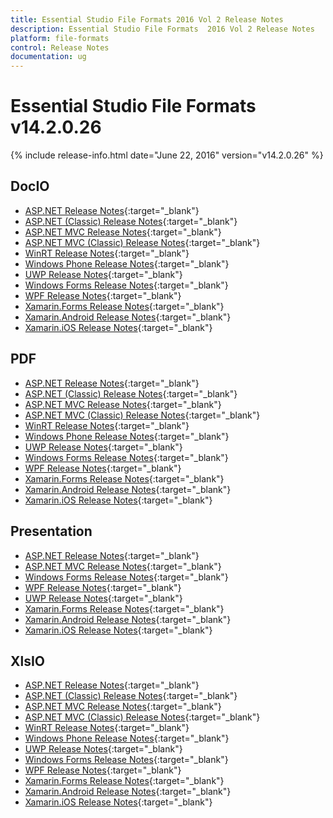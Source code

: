 ```yaml
---
title: Essential Studio File Formats 2016 Vol 2 Release Notes
description: Essential Studio File Formats  2016 Vol 2 Release Notes
platform: file-formats
control: Release Notes
documentation: ug
---
```


# Essential Studio File Formats v14.2.0.26

{% include release-info.html date="June 22, 2016" version="v14.2.0.26" %} 

## DocIO

* [ASP.NET Release Notes](/aspnet/release-notes/v14.2.0.26#docio){:target="_blank"}
* [ASP.NET (Classic) Release Notes](/aspnet-classic/release-notes/v14.2.0.26#docio){:target="_blank"}
* [ASP.NET MVC Release Notes](/aspnetmvc/release-notes/v14.2.0.26#docio){:target="_blank"}
* [ASP.NET MVC (Classic) Release Notes](/aspnetmvc-classic/release-notes/v14.2.0.26#docio){:target="_blank"}
* [WinRT Release Notes](/winrt/release-notes/v14.2.0.26#docio){:target="_blank"}
* [Windows Phone Release Notes](/wp8/release-notes/wp-winrt/v14.2.0.26#docio){:target="_blank"}
* [UWP Release Notes](/uwp/release-notes/v14.2.0.26#docio){:target="_blank"}
* [Windows Forms Release Notes](/windowsforms/release-notes/v14.2.0.26#docio){:target="_blank"}
* [WPF Release Notes](/wpf/release-notes/v14.2.0.26#docio){:target="_blank"}
* [Xamarin.Forms Release Notes](/xamarin/release-notes/v14.2.0.26#docio){:target="_blank"}
* [Xamarin.Android Release Notes](/xamarin-android/release-notes/v14.2.0.26#docio){:target="_blank"}
* [Xamarin.iOS Release Notes](/xamarin-ios/release-notes/v14.2.0.26#docio){:target="_blank"}

## PDF

* [ASP.NET Release Notes](/aspnet/release-notes/v14.2.0.26#pdf){:target="_blank"}
* [ASP.NET (Classic) Release Notes](/aspnet-classic/release-notes/v14.2.0.26#pdf){:target="_blank"}
* [ASP.NET MVC Release Notes](/aspnetmvc/release-notes/v14.2.0.26#pdf){:target="_blank"}
* [ASP.NET MVC (Classic) Release Notes](/aspnetmvc-classic/release-notes/v14.2.0.26#pdf){:target="_blank"}
* [WinRT Release Notes](/winrt/release-notes/v14.2.0.26#pdf){:target="_blank"}
* [Windows Phone Release Notes](/wp8/release-notes/wp-winrt/v14.2.0.26#pdf){:target="_blank"}
* [UWP Release Notes](/uwp/release-notes/v14.2.0.26#pdf){:target="_blank"}
* [Windows Forms Release Notes](/windowsforms/release-notes/v14.2.0.26#pdf){:target="_blank"}
* [WPF Release Notes](/wpf/release-notes/v14.2.0.26#pdf){:target="_blank"}
* [Xamarin.Forms Release Notes](/xamarin/release-notes/v14.2.0.26#pdf){:target="_blank"}
* [Xamarin.Android Release Notes](/xamarin-android/release-notes/v14.2.0.26#pdf){:target="_blank"}
* [Xamarin.iOS Release Notes](/xamarin-ios/release-notes/v14.2.0.26#pdf){:target="_blank"}

## Presentation

* [ASP.NET Release Notes](/aspnet/release-notes/v14.2.0.26#presentation){:target="_blank"}
* [ASP.NET MVC Release Notes](/aspnetmvc/release-notes/v14.2.0.26#presentation){:target="_blank"}
* [Windows Forms Release Notes](/windowsforms/release-notes/v14.2.0.26#presentation){:target="_blank"}
* [WPF Release Notes](/wpf/release-notes/v14.2.0.26#presentation){:target="_blank"}
* [UWP Release Notes](/uwp/release-notes/v14.2.0.26#presentation){:target="_blank"}
* [Xamarin.Forms Release Notes](/xamarin/release-notes/v14.2.0.26#presentation){:target="_blank"}
* [Xamarin.Android Release Notes](/xamarin-android/release-notes/v14.2.0.26#presentation){:target="_blank"}
* [Xamarin.iOS Release Notes](/xamarin-ios/release-notes/v14.2.0.26#presentation){:target="_blank"}

## XlsIO

* [ASP.NET Release Notes](/aspnet/release-notes/v14.2.0.26#xlsio){:target="_blank"}
* [ASP.NET (Classic) Release Notes](/aspnet-classic/release-notes/v14.2.0.26#xlsio){:target="_blank"}
* [ASP.NET MVC Release Notes](/aspnetmvc/release-notes/v14.2.0.26#xlsio){:target="_blank"}
* [ASP.NET MVC (Classic) Release Notes](/aspnetmvc-classic/release-notes/v14.2.0.26#xlsio){:target="_blank"}
* [WinRT Release Notes](/winrt/release-notes/v14.2.0.26#xlsio){:target="_blank"}
* [Windows Phone Release Notes](/wp8/release-notes/wp-winrt/v14.2.0.26#xlsio){:target="_blank"}
* [UWP Release Notes](/uwp/release-notes/v14.2.0.26#xlsio){:target="_blank"}
* [Windows Forms Release Notes](/windowsforms/release-notes/v14.2.0.26#xlsio){:target="_blank"}
* [WPF Release Notes](/wpf/release-notes/v14.2.0.26#xlsio){:target="_blank"}
* [Xamarin.Forms Release Notes](/xamarin/release-notes/v14.2.0.26#xlsio){:target="_blank"}
* [Xamarin.Android Release Notes](/xamarin-android/release-notes/v14.2.0.26#xlsio){:target="_blank"}
* [Xamarin.iOS Release Notes](/xamarin-ios/release-notes/v14.2.0.26#xlsio){:target="_blank"}